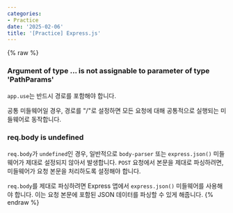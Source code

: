 ```yaml
---
categories:
- Practice
date: '2025-02-06'
title: '[Practice] Express.js'
---
```


{% raw %}
### Argument of type ... is not assignable to parameter of type 'PathParams'
`app.use`는 반드시 경로를 포함해야 합니다.

공통 미들웨어일 경우, 경로를 "/"로 설정하면 모든 요청에 대해 공통적으로 실행되는 미들웨어로 동작합니다.

### req.body is undefined
`req.body`가 `undefined`인 경우, 일반적으로 `body-parser` 또는 `express.json()` 미들웨어가 제대로 설정되지 않아서 발생합니다. `POST` 요청에서 본문을 제대로 파싱하려면, 미들웨어가 요청 본문을 처리하도록 설정해야 합니다.

`req.body`를 제대로 파싱하려면 Express 앱에서 `express.json()` 미들웨어를 사용해야 합니다. 이는 요청 본문에 포함된 JSON 데이터를 파싱할 수 있게 해줍니다.
{% endraw %}